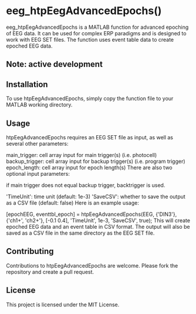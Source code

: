 # eeg_htpEegAdvancedEpochs()
eeg_htpEegAdvancedEpochs is a MATLAB function for advanced epoching of EEG data. It can be used for complex ERP paradigms and is designed to work with EEG SET files. The function uses event table data to create epoched EEG data.

## Note: active development

## Installation
To use htpEegAdvancedEpochs, simply copy the function file to your MATLAB working directory.

## Usage
htpEegAdvancedEpochs requires an EEG SET file as input, as well as several other parameters:

main_trigger: cell array input for main trigger(s) (i.e. photocell)
backup_trigger: cell array input for backup trigger(s) (i.e. program trigger)
epoch_length: cell array input for epoch length(s)
There are also two optional input parameters:

if main trigger does not equal backup trigger, backtrigger is used.

'TimeUnit': time unit (default: 1e-3)
'SaveCSV': whether to save the output as a CSV file (default: false)
Here is an example usage:

[epochEEG, eventtbl_epoch] = htpEegAdvancedEpochs(EEG, {'DIN3'}, {'ch1+', 'ch2+'}, [-0.1 0.4], 'TimeUnit', 1e-3, 'SaveCSV', true);
This will create epoched EEG data and an event table in CSV format. The output will also be saved as a CSV file in the same directory as the EEG SET file.

## Contributing
Contributions to htpEegAdvancedEpochs are welcome. Please fork the repository and create a pull request.

## License
This project is licensed under the MIT License.
